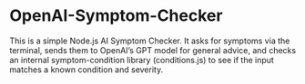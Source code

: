 # OpenAI-Symptom-Checker
This is a simple Node.js AI Symptom Checker. It asks for symptoms via the terminal, sends them to OpenAI’s GPT model for general advice, and checks an internal symptom-condition library (conditions.js) to see if the input matches a known condition and severity.
